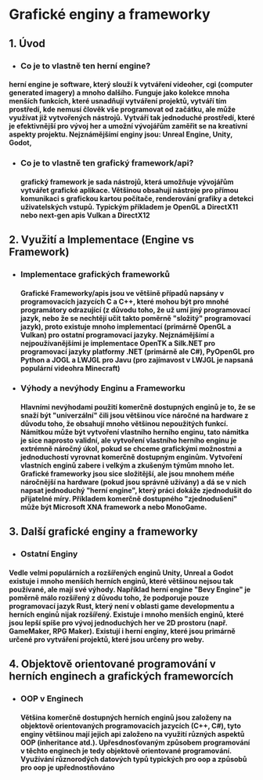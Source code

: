 # Grafické enginy a frameworky

## 1. Úvod

- ### Co je to vlastně ten herní engine?
 #### herní engine je software, který slouží k vytváření videoher, cgi (computer generated imagery) a mnoho dalšího. Funguje jako kolekce mnoha menších funkcích, které usnadňují vytváření projektů, vytváří tím prostředí, kde nemusí člověk vše programovat od začátku, ale může využívat již vytvořených nástrojů. Vytváří tak jednoduché prostředí, které je efektivnější pro vývoj her a umožní vývojářům zaměřit se na kreativní aspekty projektu. Nejznámějšímí enginy jsou: Unreal Engine, Unity, Godot,
- ### Co je to vlastně ten grafický framework/api?
  #### grafický framework je sada nástrojů, která umožňuje vývojářům vytvářet grafické aplikace. Většinou obsahují nástroje pro přímou komunikaci s grafickou kartou počítače, renderování grafiky a detekci uživatelských vstupů. Typickým příkladem je OpenGL a DirectX11 nebo next-gen apis Vulkan a DirectX12
## 2. Využití a Implementace (Engine vs Framework)
- ### Implementace grafických frameworků
  #### Grafické Frameworky/apis jsou ve většině případů napsány v programovacích jazycích C a C++, které mohou být pro mnohé programátory odrazující (z důvodu toho, že už umí jiný programovací jazyk, nebo že se nechtějí učit takto poměrně "složitý" programovací jazyk), proto existuje mnoho implementací (primárně OpenGL a Vulkan) pro ostatní programovací jazyky. Nejznámějšímí a nejpoužívanějšími je implementace OpenTK a Silk.NET pro programovací jazyky platformy .NET (primárně ale C#), PyOpenGL pro Python a JOGL a LWJGL pro Javu (pro zajímavost v LWJGL je napsaná populární videohra Minecraft)
- ### Výhody a nevýhody Enginu a Frameworku 
  #### Hlavními nevýhodami použití komerčně dostupných enginů je to, že se snaží být "univerzální" čili jsou většinou více náročné na hardware z důvodu toho, že obsahují mnoho většinou nepoužitých funkcí. Námitkou může být vytvoření vlastního herního enginu, tato námitka je sice naprosto validní, ale vytvoření vlastního herního enginu je extrémně náročný úkol, pokud se chceme grafickými možnostmi a jednoduchostí vyrovnat komerčně dostupným enginům. Vytvoření vlastních enginů zabere i velkým a zkušeným týmům mnoho let. Grafické frameworky jsou sice složitější, ale jsou mnohem méňe náročnější na hardware (pokud jsou správně užívány) a dá se v nich napsat jednoduchý "herní engine", který práci dokáže zjednodušit do přijatelné míry. Příkladem komerčně dostupného "zjednodušení" může být Microsoft XNA framework a nebo MonoGame.
## 3. Další grafické enginy a frameworky
 - ### Ostatní Enginy
  #### Vedle velmi populárních a rozšířených enginů Unity, Unreal a Godot existuje i mnoho menších herních enginů, které většinou nejsou tak používané, ale mají své výhody. Například herní engine "Bevy Engine" je poměrně málo rozšířený z důvodu toho, že podporuje pouze programovací jazyk Rust, který není v oblasti game developmentu a herních enginů nijak rozšířený. Existuje i mnoho menších enginů, které jsou lepší spíše pro vývoj jednoduchých her ve 2D prostoru (např. GameMaker, RPG Maker). Existují i herní enginy, které jsou primárně určené pro vytváření projektů, které jsou určeny pro weby. 
## 4. Objektově orientované programování v herních enginech a grafických frameworcích
 - ### OOP v Enginech 
   #### Většina komerčně dostupných herních enginů jsou založeny na objektově orientovaných programovacích jazycích (C++, C#), tyto enginy většinou mají jejich api založeno na využití různých aspektů OOP (inheritance atd.). Upřesdnosťovaným způsobem programování v těchto enginech je tedy objektově orientované programování. Využívání různorodých datových typů typických pro oop a způsobů pro oop je upřednostňováno